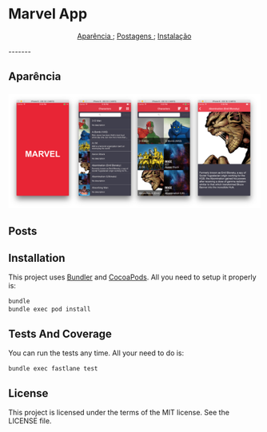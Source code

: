 # Marvel App


<p align = "center">
    <a href="#appearance"> Aparência </a>;
    <a href="#posts"> Postagens </a>;
    <a href="#installation"> Instalação </a>
</p>
-------

##  Aparência

<h3 align = "center">
  <img src = "assets/marvel_screens.png" alt = "Marvel Screens" />
</h3>




## Posts

## Installation

This project uses [Bundler](http://bundler.io) and [CocoaPods](https://cocoapods.org). All you need to setup it properly is:
```
bundle
bundle exec pod install
```

## Tests And Coverage

You can run the tests any time. All your need to do is:
```
bundle exec fastlane test
```

## License
This project is licensed under the terms of the MIT license. See the LICENSE file.

